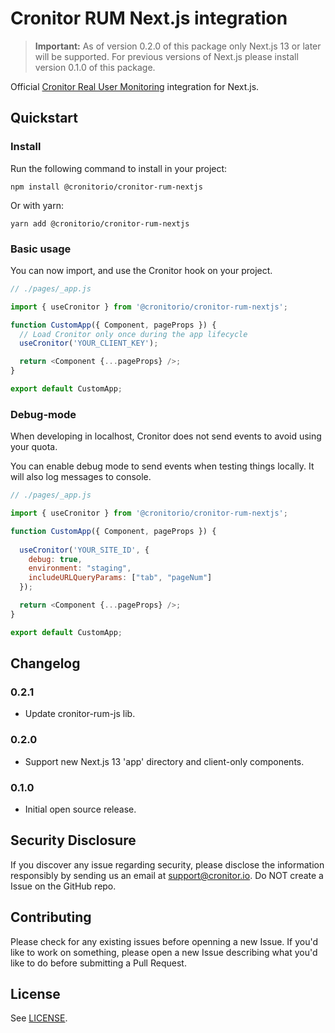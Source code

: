 # Cronitor RUM Next.js integration

> **Important:** As of version 0.2.0 of this package only Next.js 13 or later will be supported. For previous versions of Next.js please install version 0.1.0 of this package.

Official [Cronitor Real User Monitoring](https://cronitor.io/real-user-monitoring) integration for Next.js.

## Quickstart

### Install

Run the following command to install in your project:

```
npm install @cronitorio/cronitor-rum-nextjs
```

Or with yarn:

```
yarn add @cronitorio/cronitor-rum-nextjs
```

### Basic usage

You can now import, and use the Cronitor hook on your project.

```javascript
// ./pages/_app.js

import { useCronitor } from '@cronitorio/cronitor-rum-nextjs';

function CustomApp({ Component, pageProps }) {
  // Load Cronitor only once during the app lifecycle
  useCronitor('YOUR_CLIENT_KEY');

  return <Component {...pageProps} />;
}

export default CustomApp;
```

### Debug-mode

When developing in localhost, Cronitor does not send events to avoid using your quota.

You can enable debug mode to send events when testing things locally. It will also log messages to console.

```javascript
// ./pages/_app.js

import { useCronitor } from '@cronitorio/cronitor-rum-nextjs';

function CustomApp({ Component, pageProps }) {
  
  useCronitor('YOUR_SITE_ID', {
    debug: true,
    environment: "staging",
    includeURLQueryParams: ["tab", "pageNum"]
  });

  return <Component {...pageProps} />;
}

export default CustomApp;
```


## Changelog

### 0.2.1

- Update cronitor-rum-js lib.

### 0.2.0

- Support new Next.js 13 'app' directory and client-only components.

### 0.1.0

- Initial open source release.

## Security Disclosure

If you discover any issue regarding security, please disclose the information responsibly by sending us an email at [support@cronitor.io](mailto:support@cronitor.io). Do NOT create a Issue on the GitHub repo.

## Contributing

Please check for any existing issues before openning a new Issue. If you'd like to work on something, please open a new Issue describing what you'd like to do before submitting a Pull Request.

## License

See [LICENSE](https://github.com/cronitorio/cronitor-rum-nextjs/blob/master/LICENSE).
